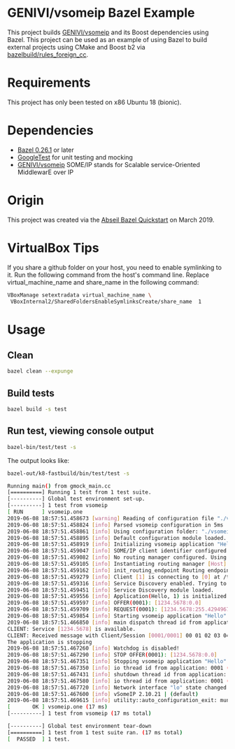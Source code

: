 # GENIVI/vsomeip Bazel Example

This project builds [GENIVI/vsomeip](https://github.com/GENIVI/vsomeip) and its Boost dependencies using Bazel. This project can be used as an example of using Bazel to build external projects using CMake and Boost b2 via [bazelbuild/rules_foreign_cc](https://github.com/bazelbuild/rules_foreign_cc).

# Requirements

This project has only been tested on x86 Ubuntu 18 (bionic).

# Dependencies

- [Bazel 0.26.1](https://docs.bazel.build/versions/master/install.html) or later
- [GoogleTest](https://github.com/google/googletest) for unit testing and mocking
- [GENIVI/vsomeip](https://github.com/GENIVI/vsomeip) SOME/IP stands for Scalable service-Oriented MiddlewarE over IP

# Origin

This project was created via the [Abseil Bazel Quickstart](https://abseil.io/docs/cpp/quickstart) on March 2019.

# VirtualBox Tips

If you share a github folder on your host, you need to enable symlinking to it. Run the following command from the host's command line. Replace virtual_machine_name and share_name in the following command:

```bash
VBoxManage setextradata virtual_machine_name \
 VBoxInternal2/SharedFoldersEnableSymlinksCreate/share_name  1
```

# Usage

## Clean

```bash
bazel clean --expunge
```

## Build tests

```bash
bazel build -s test
```

## Run test, viewing console output

```bash
bazel-bin/test/test -s
```

The output looks like:


```bash
bazel-out/k8-fastbuild/bin/test/test -s

Running main() from gmock_main.cc
[==========] Running 1 test from 1 test suite.
[----------] Global test environment set-up.
[----------] 1 test from vsomeip
[ RUN      ] vsomeip.one
2019-06-08 18:57:51.458673 [warning] Reading of configuration file "./vsomeip/BUILD" failed. Configuration may be incomplete.
2019-06-08 18:57:51.458824 [info] Parsed vsomeip configuration in 5ms
2019-06-08 18:57:51.458861 [info] Using configuration folder: "./vsomeip".
2019-06-08 18:57:51.458895 [info] Default configuration module loaded.
2019-06-08 18:57:51.458919 [info] Initializing vsomeip application "Hello".
2019-06-08 18:57:51.459047 [info] SOME/IP client identifier configured. Using 0001 (was: 0000)
2019-06-08 18:57:51.459082 [info] No routing manager configured. Using auto-configuration.
2019-06-08 18:57:51.459105 [info] Instantiating routing manager [Host].
2019-06-08 18:57:51.459162 [info] init_routing_endpoint Routing endpoint at /tmp/vsomeip-0
2019-06-08 18:57:51.459279 [info] Client [1] is connecting to [0] at /tmp/vsomeip-0
2019-06-08 18:57:51.459316 [info] Service Discovery enabled. Trying to load module.
2019-06-08 18:57:51.459451 [info] Service Discovery module loaded.
2019-06-08 18:57:51.459556 [info] Application(Hello, 1) is initialized (11, 100).
2019-06-08 18:57:51.459597 [info] OFFER(0001): [1234.5678:0.0]
2019-06-08 18:57:51.459709 [info] REQUEST(0001): [1234.5678:255.4294967295]
2019-06-08 18:57:51.459854 [info] Starting vsomeip application "Hello" using 2 threads
2019-06-08 18:57:51.466850 [info] main dispatch thread id from application: 0001 (Hello) is: 7ff0ba6fd700 TID: 4423
CLIENT: Service [1234.5678] is available.
CLIENT: Received message with Client/Session [0001/0001] 00 01 02 03 04 05 06 07 08 09 
The application is stopping
2019-06-08 18:57:51.467260 [info] Watchdog is disabled!
2019-06-08 18:57:51.467290 [info] STOP OFFER(0001): [1234.5678:0.0]
2019-06-08 18:57:51.467351 [info] Stopping vsomeip application "Hello".
2019-06-08 18:57:51.467350 [info] io thread id from application: 0001 (Hello) is: 7ff0c1578200 TID: 4421
2019-06-08 18:57:51.467431 [info] shutdown thread id from application: 0001 (Hello) is: 7ff0b9efc700 TID: 4424
2019-06-08 18:57:51.467580 [info] io thread id from application: 0001 (Hello) is: 7ff0baefe700 TID: 4426
2019-06-08 18:57:51.467720 [info] Network interface "lo" state changed: up
2019-06-08 18:57:51.467600 [info] vSomeIP 2.10.21 | (default)
2019-06-08 18:57:51.469615 [info] utility::auto_configuration_exit: munmap succeeded.
[       OK ] vsomeip.one (17 ms)
[----------] 1 test from vsomeip (17 ms total)

[----------] Global test environment tear-down
[==========] 1 test from 1 test suite ran. (17 ms total)
[  PASSED  ] 1 test.
```
